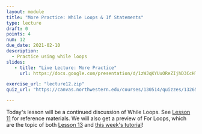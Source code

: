 ```yaml
---
layout: module
title: "More Practice: While Loops & If Statements"
type: lecture
draft: 0
points: 4
num: 12
due_date: 2021-02-10
description:
  - Practice using while loops
slides: 
   - title: "Live Lecture: More Practice"
     url: https://docs.google.com/presentation/d/1zWJqKYUuOReZIjhD3CcHlG0tOUQd9eRklsfl5Q3i6Mo/edit?usp=sharing

exercise_url: "lecture12.zip"
quiz_url: "https://canvas.northwestern.edu/courses/130514/quizzes/132650/"

---
```


Today's lesson will be a continued discussion of While Loops. See [Lesson 11](week06-lecture01) for reference materials. We will also get a preview of For Loops, which are the topic of both [Lesson 13](week06-lecture03) and [this week's tutorial](../assignments/tutorial05)! 